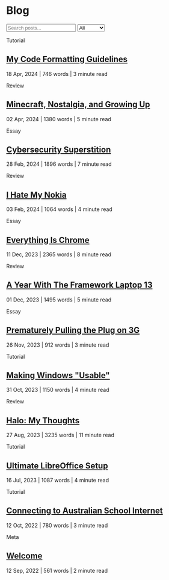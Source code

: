 <h1 id="section">
    Blog
</h1>

<div>

<search id="refine-posts">
    <input type="search" id="blog-search" placeholder="Search posts...">
    <select id="blog-filter">
        <option value="all">All</option>
        <option value="review">Reviews</option>
        <option value="essay">Essays</option>
        <option value="tutorial">Tutorials</option>
        <option value="meta">Meta</option>
    </select>
</search>

<div id="blog-posts">

<div class="post">

Tutorial
## [My Code Formatting Guidelines](/blog/My_Code_Formatting_Guidelines)
<time datetime="2024-04-18">18 Apr, 2024</time> | 746 words | 3 minute read
</div>

<div class="post">

Review
## [Minecraft, Nostalgia, and Growing Up](/blog/Minecraft_Nostalgia_And_Growing_Up)
<time datetime="2024-04-02">02 Apr, 2024</time> | 1380 words | 5 minute read
</div>

<div class="post">

Essay
## [Cybersecurity Superstition](/blog/Cybersecurity_Superstition)
<time datetime="2024-02-28">28 Feb, 2024</time> | 1896 words | 7 minute read
</div>

<div class="post">

Review
## [I Hate My Nokia](/blog/I_Hate_My_Nokia)
<time datetime="2024-02-03">03 Feb, 2024</time> | 1064 words | 4 minute read
</div>

<div class="post">

Essay
## [Everything Is Chrome](/blog/Everything_Is_Chrome)
<time datetime="2023-12-11">11 Dec, 2023</time> | 2365 words | 8 minute read
</div>

<div class="post">

Review
## [A Year With The Framework Laptop 13](/blog/A_Year_With_The_Framework_Laptop_13)
<time datetime="2023-12-01">01 Dec, 2023</time> | 1495 words | 5 minute read
</div>

<div class="post">

Essay
## [Prematurely Pulling the Plug on 3G](/blog/Prematurely_Pulling_The_Plug_On_3G)
<time datetime="2023-11-26">26 Nov, 2023</time> | 912 words | 3 minute read
</div>

<div class="post">

Tutorial
## [Making Windows "Usable"](/blog/Making_Windows_Usable)
<time datetime="2023-10-31">31 Oct, 2023</time> | 1150 words | 4 minute read
</div>

<div class="post">

Review
## [Halo: My Thoughts](/blog/Halo_My_Thoughts)
<time datetime="2023-08-27">27 Aug, 2023</time> | 3235 words | 11 minute read
</div>

<div class="post">

Tutorial
## [Ultimate LibreOffice Setup](/blog/LibreOffice_Setup)
<time datetime="2023-06-16">16 Jul, 2023</time> | 1087 words | 4 minute read
</div>

<div class="post">

Tutorial
## [Connecting to Australian School Internet](/blog/School_Internet)
<time datetime="2022-10-12">12 Oct, 2022</time> | 780 words | 3 minute read
</div>

<div class="post">

Meta
## [Welcome](/blog/Welcome)
<time datetime="2022-09-12">12 Sep, 2022</time> | 561 words | 2 minute read
</div>

</div>
</div>

<script src="/scripts/scrollfade.js"></script>
<script src="/scripts/blogrefine.js"></script>
